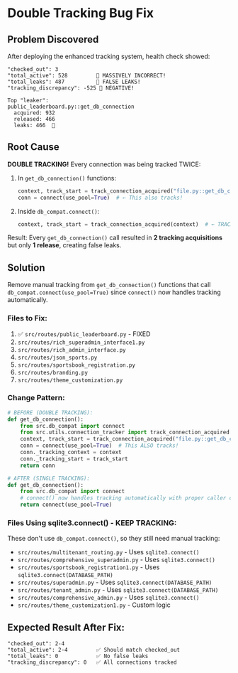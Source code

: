 # Double Tracking Bug Fix

## Problem Discovered
After deploying the enhanced tracking system, health check showed:
```
"checked_out": 3
"total_active": 528         🔴 MASSIVELY INCORRECT!
"total_leaks": 487          🔴 FALSE LEAKS!
"tracking_discrepancy": -525 🔴 NEGATIVE!

Top "leaker":
public_leaderboard.py::get_db_connection
  acquired: 932
  released: 466
  leaks: 466  🔴
```

## Root Cause
**DOUBLE TRACKING!** Every connection was being tracked TWICE:

1. In `get_db_connection()` functions:
   ```python
   context, track_start = track_connection_acquired("file.py::get_db_connection")
   conn = connect(use_pool=True)  # ← This also tracks!
   ```

2. Inside `db_compat.connect()`:
   ```python
   context, track_start = track_connection_acquired(context)  # ← TRACKED AGAIN!
   ```

Result: Every `get_db_connection()` call resulted in **2 tracking acquisitions** but only **1 release**, creating false leaks.

## Solution
Remove manual tracking from `get_db_connection()` functions that call `db_compat.connect(use_pool=True)` since `connect()` now handles tracking automatically.

### Files to Fix:
1. ✅ `src/routes/public_leaderboard.py` - FIXED
2. `src/routes/rich_superadmin_interface1.py`
3. `src/routes/rich_admin_interface.py`
4. `src/routes/json_sports.py`
5. `src/routes/sportsbook_registration.py`
6. `src/routes/branding.py`
7. `src/routes/theme_customization.py`

### Change Pattern:
```python
# BEFORE (DOUBLE TRACKING):
def get_db_connection():
    from src.db_compat import connect
    from src.utils.connection_tracker import track_connection_acquired
    context, track_start = track_connection_acquired("file.py::get_db_connection")
    conn = connect(use_pool=True)  # This ALSO tracks!
    conn._tracking_context = context
    conn._tracking_start = track_start
    return conn

# AFTER (SINGLE TRACKING):
def get_db_connection():
    from src.db_compat import connect
    # connect() now handles tracking automatically with proper caller context
    return connect(use_pool=True)
```

### Files Using sqlite3.connect() - KEEP TRACKING:
These don't use `db_compat.connect()`, so they still need manual tracking:
- `src/routes/multitenant_routing.py` - Uses `sqlite3.connect()`
- `src/routes/comprehensive_superadmin.py` - Uses `sqlite3.connect()`
- `src/routes/sportsbook_registration1.py` - Uses `sqlite3.connect(DATABASE_PATH)`
- `src/routes/superadmin.py` - Uses `sqlite3.connect(DATABASE_PATH)`
- `src/routes/tenant_admin.py` - Uses `sqlite3.connect(DATABASE_PATH)`
- `src/routes/comprehensive_admin.py` - Uses `sqlite3.connect()`
- `src/routes/theme_customization1.py` - Custom logic

## Expected Result After Fix:
```
"checked_out": 2-4
"total_active": 2-4         ✅ Should match checked_out
"total_leaks": 0            ✅ No false leaks
"tracking_discrepancy": 0   ✅ All connections tracked
```

